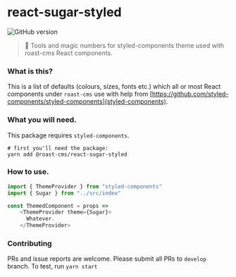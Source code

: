 # react-sugar-styled
![GitHub version](https://badge.fury.io/gh/roast-cms%2Freact-sugar-styled.svg)
> 🍬 Tools and magic numbers for styled-components theme used with roast-cms React components.

### What is this?

This is a list of defaults (colours, sizes, fonts etc.) which all or most React components under `roast-cms` use with help from [https://github.com/styled-components/styled-components](styled-components).

### What you will need.
This package requires `styled-components`.

```
# first you'll need the package:
yarn add @roast-cms/react-sugar-styled
```

### How to use.
```javascript
import { ThemeProvider } from "styled-components"
import { Sugar } from "../src/index"

const ThemedComponent = props =>
    <ThemeProvider theme={Sugar}>
      Whatever.
    </ThemeProvider>
```

### Contributing
PRs and issue reports are welcome. Please submit all PRs to `develop` branch. To test, run `yarn start`
